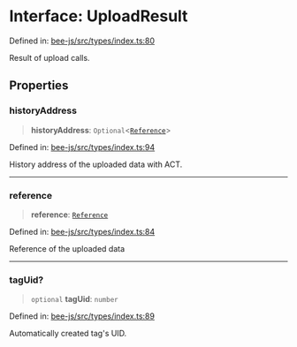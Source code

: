 # Interface: UploadResult

Defined in: [bee-js/src/types/index.ts:80](https://github.com/ethersphere/bee-js/blob/3abbe2b1b264d6b586511a56e93badb2236bd09d/src/types/index.ts#L80)

Result of upload calls.

## Properties

### historyAddress

> **historyAddress**: `Optional`\<[`Reference`](../classes/Reference.md)\>

Defined in: [bee-js/src/types/index.ts:94](https://github.com/ethersphere/bee-js/blob/3abbe2b1b264d6b586511a56e93badb2236bd09d/src/types/index.ts#L94)

History address of the uploaded data with ACT.

***

### reference

> **reference**: [`Reference`](../classes/Reference.md)

Defined in: [bee-js/src/types/index.ts:84](https://github.com/ethersphere/bee-js/blob/3abbe2b1b264d6b586511a56e93badb2236bd09d/src/types/index.ts#L84)

Reference of the uploaded data

***

### tagUid?

> `optional` **tagUid**: `number`

Defined in: [bee-js/src/types/index.ts:89](https://github.com/ethersphere/bee-js/blob/3abbe2b1b264d6b586511a56e93badb2236bd09d/src/types/index.ts#L89)

Automatically created tag's UID.

